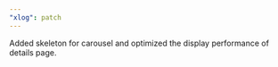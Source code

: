 ```yaml
---
"xlog": patch
---
```


Added skeleton for carousel and optimized the display performance of details page.

